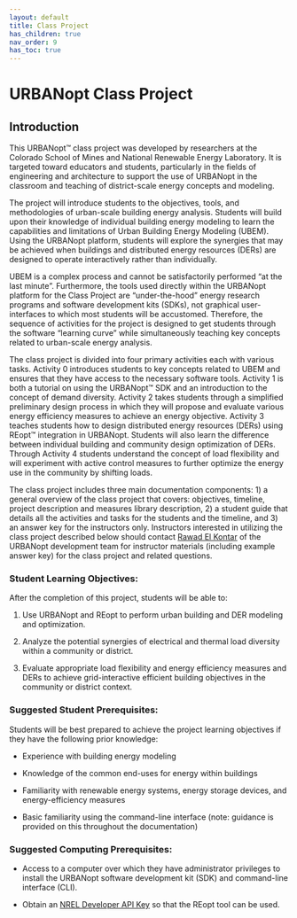```yaml
---
layout: default
title: Class Project
has_children: true
nav_order: 9
has_toc: true
---
```


# URBANopt Class Project

## Introduction

This URBANopt™ class project was developed by researchers at the Colorado School of Mines and National Renewable Energy Laboratory. It is targeted toward educators and students, particularly in the fields of engineering and architecture to support the use of URBANopt in the classroom and teaching of district-scale energy concepts and modeling.

The project will introduce students to the objectives, tools, and methodologies of urban-scale building energy analysis. Students will build upon their knowledge of individual building energy modeling to learn the capabilities and limitations of Urban Building Energy Modeling (UBEM). Using the URBANopt platform, students will explore the synergies that may be achieved when buildings and distributed energy resources (DERs) are designed to operate interactively rather than individually.

UBEM is a complex process and cannot be satisfactorily performed “at the last minute”. Furthermore, the tools used directly within the URBANopt platform for the Class Project are “under-the-hood” energy research programs and software development kits (SDKs), not graphical user-interfaces to which most students will be accustomed. Therefore, the sequence of activities for the project is designed to get students through the software “learning curve” while simultaneously teaching key concepts related to urban-scale energy analysis.

The class project is divided into four primary activities each with various tasks. Activity 0 introduces students to key concepts related to UBEM and ensures that they have access to the necessary software tools. Activity 1 is both a tutorial on using the URBANopt™ SDK and an introduction to the concept of demand diversity. Activity 2 takes students through a simplified preliminary design process in which they will propose and evaluate various energy efficiency measures to achieve an energy objective. Activity 3 teaches students how to design distributed energy resources (DERs) using REopt™ integration in URBANopt. Students will also learn the difference between individual building and community design optimization of DERs. Through Activity 4 students understand the concept of load flexibility and will experiment with active control measures to further optimize the energy use in the community by shifting loads.

The class project includes three main documentation components: 1) a general overview of the class project that covers: objectives, timeline, project description and measures library description, 2) a student guide that details all the activities and tasks for the students and the timeline, and 3) an answer key for the instructors only. Instructors interested in utilizing the class project described below should contact [Rawad El Kontar](mailto:rawad.elkontar@nrel.gov) of the URBANopt development team for instructor materials (including example answer key) for the class project and related questions.

### Student Learning Objectives:

After the completion of this project, students will be able to:

1. Use URBANopt and REopt to perform urban building and DER modeling and optimization.

2. Analyze the potential synergies of electrical and thermal load diversity within a community or district.

3. Evaluate appropriate load flexibility and energy efficiency measures and DERs to achieve grid-interactive efficient building objectives in the community or district context.

### Suggested Student Prerequisites:

Students will be best prepared to achieve the project learning objectives if they have the following prior knowledge:

- Experience with building energy modeling

- Knowledge of the common end-uses for energy within buildings

- Familiarity with renewable energy systems, energy storage devices, and energy-efficiency measures

- Basic familiarity using the command-line interface (note: guidance is provided on this throughout the documentation)

### Suggested Computing Prerequisites:

- Access to a computer over which they have administrator privileges to install the URBANopt software development kit (SDK) and command-line interface (CLI).

- Obtain an [NREL Developer API Key](https://developer.nrel.gov/) so that the REopt tool can be used.
